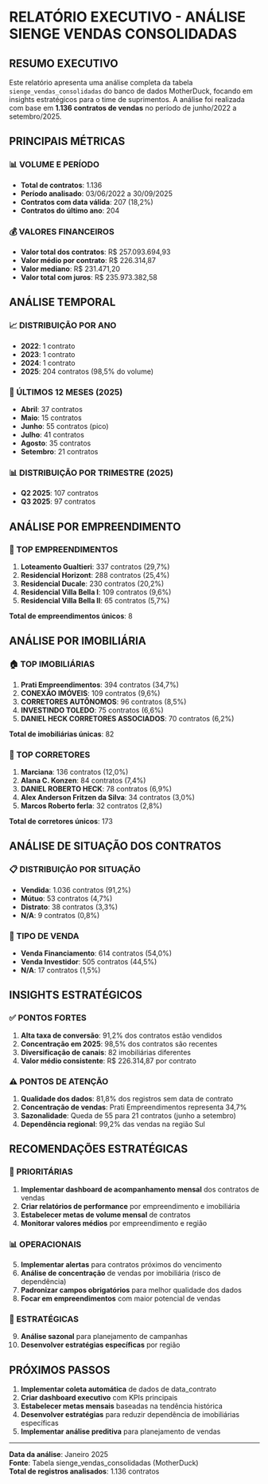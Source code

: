 # RELATÓRIO EXECUTIVO - ANÁLISE SIENGE VENDAS CONSOLIDADAS

## RESUMO EXECUTIVO

Este relatório apresenta uma análise completa da tabela `sienge_vendas_consolidadas` do banco de dados MotherDuck, focando em insights estratégicos para o time de suprimentos. A análise foi realizada com base em **1.136 contratos de vendas** no período de junho/2022 a setembro/2025.

## PRINCIPAIS MÉTRICAS

### 📊 VOLUME E PERÍODO
- **Total de contratos**: 1.136
- **Período analisado**: 03/06/2022 a 30/09/2025
- **Contratos com data válida**: 207 (18,2%)
- **Contratos do último ano**: 204

### 💰 VALORES FINANCEIROS
- **Valor total dos contratos**: R$ 257.093.694,93
- **Valor médio por contrato**: R$ 226.314,87
- **Valor mediano**: R$ 231.471,20
- **Valor total com juros**: R$ 235.973.382,58

## ANÁLISE TEMPORAL

### 📈 DISTRIBUIÇÃO POR ANO
- **2022**: 1 contrato
- **2023**: 1 contrato  
- **2024**: 1 contrato
- **2025**: 204 contratos (98,5% do volume)

### 📅 ÚLTIMOS 12 MESES (2025)
- **Abril**: 37 contratos
- **Maio**: 15 contratos
- **Junho**: 55 contratos (pico)
- **Julho**: 41 contratos
- **Agosto**: 35 contratos
- **Setembro**: 21 contratos

### 📊 DISTRIBUIÇÃO POR TRIMESTRE (2025)
- **Q2 2025**: 107 contratos
- **Q3 2025**: 97 contratos

## ANÁLISE POR EMPREENDIMENTO

### 🏢 TOP EMPREENDIMENTOS
1. **Loteamento Gualtieri**: 337 contratos (29,7%)
2. **Residencial Horizont**: 288 contratos (25,4%)
3. **Residencial Ducale**: 230 contratos (20,2%)
4. **Residencial Villa Bella I**: 109 contratos (9,6%)
5. **Residencial Villa Bella II**: 65 contratos (5,7%)

**Total de empreendimentos únicos**: 8

## ANÁLISE POR IMOBILIÁRIA

### 🏠 TOP IMOBILIÁRIAS
1. **Prati Empreendimentos**: 394 contratos (34,7%)
2. **CONEXÃO IMÓVEIS**: 109 contratos (9,6%)
3. **CORRETORES AUTÔNOMOS**: 96 contratos (8,5%)
4. **INVESTINDO TOLEDO**: 75 contratos (6,6%)
5. **DANIEL HECK CORRETORES ASSOCIADOS**: 70 contratos (6,2%)

**Total de imobiliárias únicas**: 82

### 👥 TOP CORRETORES
1. **Marciana**: 136 contratos (12,0%)
2. **Alana C. Konzen**: 84 contratos (7,4%)
3. **DANIEL ROBERTO HECK**: 78 contratos (6,9%)
4. **Alex Anderson Fritzen da Silva**: 34 contratos (3,0%)
5. **Marcos Roberto ferla**: 32 contratos (2,8%)

**Total de corretores únicos**: 173

## ANÁLISE DE SITUAÇÃO DOS CONTRATOS

### 📋 DISTRIBUIÇÃO POR SITUAÇÃO
- **Vendida**: 1.036 contratos (91,2%)
- **Mútuo**: 53 contratos (4,7%)
- **Distrato**: 38 contratos (3,3%)
- **N/A**: 9 contratos (0,8%)

### 💼 TIPO DE VENDA
- **Venda Financiamento**: 614 contratos (54,0%)
- **Venda Investidor**: 505 contratos (44,5%)
- **N/A**: 17 contratos (1,5%)

## INSIGHTS ESTRATÉGICOS

### ✅ PONTOS FORTES
1. **Alta taxa de conversão**: 91,2% dos contratos estão vendidos
2. **Concentração em 2025**: 98,5% dos contratos são recentes
3. **Diversificação de canais**: 82 imobiliárias diferentes
4. **Valor médio consistente**: R$ 226.314,87 por contrato

### ⚠️ PONTOS DE ATENÇÃO
1. **Qualidade dos dados**: 81,8% dos registros sem data de contrato
2. **Concentração de vendas**: Prati Empreendimentos representa 34,7%
3. **Sazonalidade**: Queda de 55 para 21 contratos (junho a setembro)
4. **Dependência regional**: 99,2% das vendas na região Sul

## RECOMENDAÇÕES ESTRATÉGICAS

### 🎯 PRIORITÁRIAS
1. **Implementar dashboard de acompanhamento mensal** dos contratos de vendas
2. **Criar relatórios de performance** por empreendimento e imobiliária
3. **Estabelecer metas de volume mensal** de contratos
4. **Monitorar valores médios** por empreendimento e região

### 📊 OPERACIONAIS
5. **Implementar alertas** para contratos próximos do vencimento
6. **Análise de concentração** de vendas por imobiliária (risco de dependência)
7. **Padronizar campos obrigatórios** para melhor qualidade dos dados
8. **Focar em empreendimentos** com maior potencial de vendas

### 🚀 ESTRATÉGICAS
9. **Análise sazonal** para planejamento de campanhas
10. **Desenvolver estratégias específicas** por região

## PRÓXIMOS PASSOS

1. **Implementar coleta automática** de dados de data_contrato
2. **Criar dashboard executivo** com KPIs principais
3. **Estabelecer metas mensais** baseadas na tendência histórica
4. **Desenvolver estratégias** para reduzir dependência de imobiliárias específicas
5. **Implementar análise preditiva** para planejamento de vendas

---

**Data da análise**: Janeiro 2025  
**Fonte**: Tabela sienge_vendas_consolidadas (MotherDuck)  
**Total de registros analisados**: 1.136 contratos

